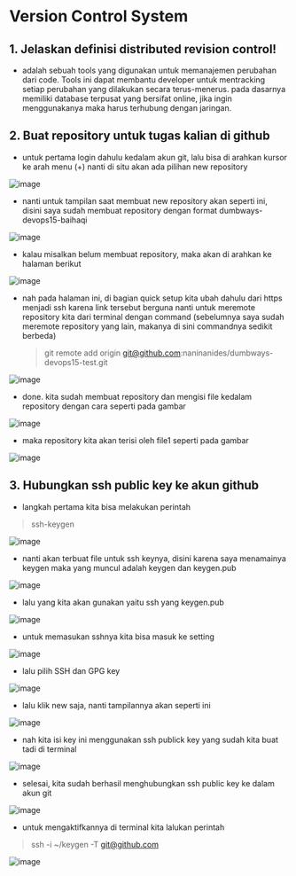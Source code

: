 # Version Control System

## 1.  Jelaskan definisi distributed revision control! 
   - adalah sebuah tools yang digunakan untuk memanajemen perubahan dari code. Tools ini dapat membantu developer untuk mentracking setiap perubahan yang dilakukan            secara terus-menerus. pada dasarnya memiliki database terpusat yang bersifat online, jika ingin menggunakanya maka harus terhubung dengan jaringan.

## 2. Buat repository untuk tugas kalian di github
  - untuk pertama login dahulu kedalam akun git, lalu bisa di arahkan kursor ke arah menu (+) nanti di situ akan ada pilihan  new repository 

![image](https://user-images.githubusercontent.com/68781074/212219936-e04cdc01-d268-46b5-bb46-d458acecc651.png)

  - nanti untuk tampilan saat membuat new repository akan seperti ini, disini saya sudah membuat repository dengan format dumbways-devops15-baihaqi
  
  ![image](https://user-images.githubusercontent.com/68781074/212220288-dded185e-2c14-41dc-af9c-11dabdf531d5.png)

  - kalau misalkan belum membuat repository, maka akan di arahkan ke halaman berikut
  
  ![image](https://user-images.githubusercontent.com/68781074/212220681-095627e5-1548-4d2b-8495-dddc0999e9f9.png)

  - nah pada halaman ini, di bagian quick setup kita ubah dahulu dari https menjadi ssh karena link tersebut berguna nanti untuk meremote repository kita dari terminal
    dengan command (sebelumnya saya sudah meremote repository yang lain, makanya di sini commandnya sedikit berbeda)
    > git remote add origin git@github.com:naninanides/dumbways-devops15-test.git
  
  ![image](https://user-images.githubusercontent.com/68781074/212222949-78bfb9a2-2c62-49a7-923d-8d7509be48ca.png)

  - done. kita sudah membuat repository dan mengisi file kedalam repository dengan cara seperti pada gambar
  
 ![image](https://user-images.githubusercontent.com/68781074/212223437-661af83c-62ea-4b7f-9f2f-d3cf6ceaddd8.png)

  - maka repository kita akan terisi oleh file1 seperti pada gambar
  
  ![image](https://user-images.githubusercontent.com/68781074/212223504-5616a2bd-92e0-41f5-a76e-cbf101adc897.png)

## 3. Hubungkan ssh public key ke akun github

  - langkah pertama kita bisa melakukan perintah
  > ssh-keygen

![image](https://user-images.githubusercontent.com/68781074/212227337-7e5bc276-bf58-4bf8-ad1f-7fd98d34e8fe.png)

  - nanti akan terbuat file untuk ssh keynya, disini karena saya menamainya keygen maka yang muncul adalah keygen dan keygen.pub

![image](https://user-images.githubusercontent.com/68781074/212227702-ba824bed-a546-45e2-9b83-40a260c373bf.png)

  - lalu yang kita akan gunakan yaitu ssh yang keygen.pub
  
  ![image](https://user-images.githubusercontent.com/68781074/212227968-cddf29bf-d4a1-468d-aec0-46513ab8a419.png)
  
  
  - untuk memasukan sshnya kita bisa masuk ke setting

![image](https://user-images.githubusercontent.com/68781074/212228022-1da23eed-3755-4469-be1d-5a104a5b35b4.png)

  - lalu pilih SSH dan GPG key
  
![image](https://user-images.githubusercontent.com/68781074/212228071-6c5a8a8f-2ce3-4b79-b12b-a7d7eafcf521.png)

  - lalu klik new saja, nanti tampilannya akan seperti ini

![image](https://user-images.githubusercontent.com/68781074/212228210-b2f67f78-8341-4fe5-bc31-01b268ed2f7e.png)

  - nah kita isi key ini menggunakan ssh publick key yang sudah kita buat tadi di terminal

![image](https://user-images.githubusercontent.com/68781074/212228296-030af78e-5ac6-47bd-9632-fe1f6ab5aef2.png)

  - selesai, kita sudah berhasil menghubungkan ssh public key ke dalam akun git

![image](https://user-images.githubusercontent.com/68781074/212228496-e13e02fc-2ea7-4d9d-8a30-1ba9ea6b9643.png)

  - untuk mengaktifkannya di terminal kita lalukan perintah
   > ssh -i ~/keygen -T git@github.com

![image](https://user-images.githubusercontent.com/68781074/212228665-667d7771-b9c6-4b03-902a-9c929331f257.png)

